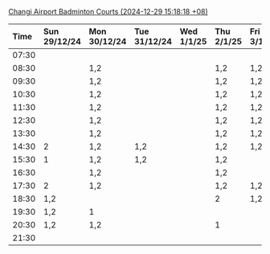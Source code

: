 [Changi Airport Badminton Courts (2024-12-29 15:18:18 +08)](https://www.carc.org.sg/FacilityBooking.aspx)

| Time   | Sun 29/12/24   | Mon 30/12/24   | Tue 31/12/24   | Wed 1/1/25   | Thu 2/1/25   | Fri 3/1/25   | Sat 4/1/25   |
|:-------|:---------------|:---------------|:---------------|:-------------|:-------------|:-------------|:-------------|
| 07:30  |                |                |                |              |              |              |              |
| 08:30  |                | 1,2            |                |              | 1,2          | 1,2          |              |
| 09:30  |                | 1,2            |                |              | 1,2          | 1,2          | 2            |
| 10:30  |                | 1,2            |                |              | 1,2          | 1,2          | 2            |
| 11:30  |                | 1,2            |                |              | 1,2          | 1,2          | 1,2          |
| 12:30  |                | 1,2            |                |              | 1,2          | 1,2          | 1,2          |
| 13:30  |                | 1,2            |                |              | 1,2          | 1,2          | 1,2          |
| 14:30  | 2              | 1,2            | 1,2            |              | 1,2          | 1,2          | 1,2          |
| 15:30  | 1              | 1,2            | 1,2            |              | 1,2          |              | 1,2          |
| 16:30  |                | 1,2            |                |              | 1,2          |              | 1,2          |
| 17:30  | 2              | 1,2            |                |              | 1,2          | 1,2          | 1,2          |
| 18:30  | 1,2            |                |                |              | 2            | 1,2          | 1,2          |
| 19:30  | 1,2            | 1              |                |              |              |              | 1,2          |
| 20:30  | 1,2            | 1,2            |                |              | 1            |              | 1,2          |
| 21:30  |                |                |                |              |              |              |              |
